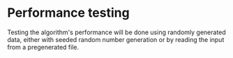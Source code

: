 # Performance testing

Testing the algorithm's performance will be done using randomly generated data, either with seeded random number generation or by reading the input from a pregenerated file.